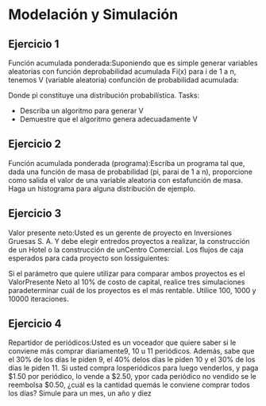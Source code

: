 # Modelación y Simulación

## Ejercicio 1 
Función acumulada ponderada:Suponiendo que es simple generar variables aleatorias con función deprobabilidad acumulada Fi(x) para i de 1 a n, tenemos V (variable aleatoria) confunción de probabilidad acumulada:

Donde pi constituye una distribución probabilística.
Tasks:
* Describa un algoritmo para generar V
* Demuestre que el algoritmo genera adecuadamente V

## Ejercicio 2 
Función acumulada ponderada (programa):Escriba un programa tal que, dada una función de masa de probabilidad (pi, parai de 1 a n), proporcione como salida el valor de una variable aleatoria con estafunción de masa. Haga un histograma para alguna distribución de ejemplo.

## Ejercicio 3 
Valor presente neto:Usted es un gerente de proyecto en Inversiones Gruesas S. A. Y debe elegir entredos proyectos a realizar, la construcción de un Hotel o la construcción de unCentro Comercial. Los flujos de caja esperados para cada proyecto son lossiguientes:

Si el parámetro que quiere utilizar para comparar ambos proyectos es el ValorPresente Neto al 10% de costo de capital, realice tres simulaciones paradeterminar cuál de los proyectos es el más rentable. Utilice 100, 1000 y 10000 iteraciones.

## Ejercicio 4 
Repartidor de periódicos:Usted es un voceador que quiere saber si le conviene más comprar diariamente9, 10 u 11 periódicos. Además, sabe que el 30% de los días le piden 9, el 40% delos días le piden 10 y el 30% de los días le piden 11. Si usted compra losperiódicos para luego venderlos, y paga $1.50 por periódico, lo vende a $2.50, ypor cada periódico no vendido se le reembolsa $0.50, ¿cuál es la cantidad quemás le conviene comprar todos los días? Simule para un mes, un año y diez
